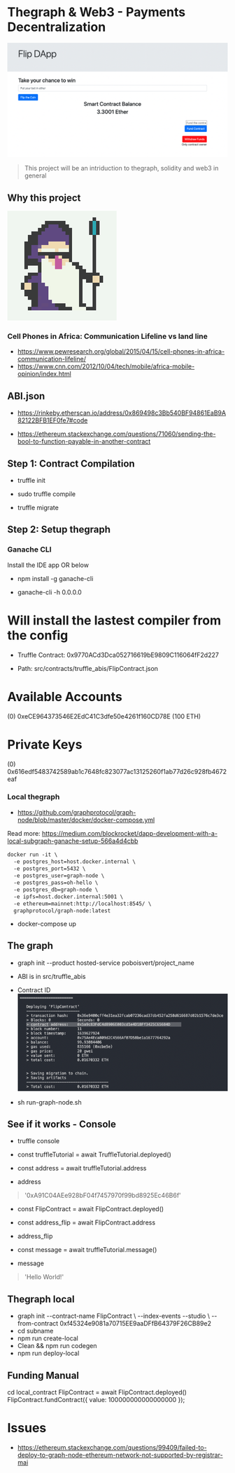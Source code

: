 # Thegraph & Web3 - Payments Decentralization

![preview](web.png)

> This project will be an intriduction to thegraph, solidity and web3 in general

## Why this project

![logo](TheGraph_logo.png)

### Cell Phones in Africa: Communication Lifeline vs land line

- https://www.pewresearch.org/global/2015/04/15/cell-phones-in-africa-communication-lifeline/
- https://www.cnn.com/2012/10/04/tech/mobile/africa-mobile-opinion/index.html

## ABI.json

- https://rinkeby.etherscan.io/address/0x869498c3Bb540BF94861EaB9A82122BFB1EF0fe7#code

- https://ethereum.stackexchange.com/questions/71060/sending-the-bool-to-function-payable-in-another-contract

## Step 1: Contract Compilation

- truffle init

- sudo truffle compile

- truffle migrate

## Step 2: Setup thegraph

### Ganache CLI

Install the IDE app OR below

- npm install -g ganache-cli

- ganache-cli -h 0.0.0.0

# Will install the lastest compiler from the config

- Truffle Contract: 0x9770ACd3Dca052716619bE9809C116064fF2d227

- Path: src/contracts/truffle_abis/FlipContract.json

# Available Accounts

(0) 0xeCE964373546E2EdC41C3dfe50e4261f160CD78E (100 ETH)

# Private Keys

(0) 0x616edf5483742589ab1c7648fc823077ac13125260f1ab77d26c928fb4672eaf

### Local thegraph

- https://github.com/graphprotocol/graph-node/blob/master/docker/docker-compose.yml

Read more: https://medium.com/blockrocket/dapp-development-with-a-local-subgraph-ganache-setup-566a4d4cbb

```
docker run -it \
  -e postgres_host=host.docker.internal \
  -e postgres_port=5432 \
  -e postgres_user=graph-node \
  -e postgres_pass=oh-hello \
  -e postgres_db=graph-node \
  -e ipfs=host.docker.internal:5001 \
  -e ethereum=mainnet:http://localhost:8545/ \
  graphprotocol/graph-node:latest

```

- docker-compose up

## The graph

- graph init --product hosted-service poboisvert/project_name

- ABI is in src/truffle_abis

- Contract ID
  ![preview](truffle_migrate.png)

- sh run-graph-node.sh

## See if it works - Console

- truffle console

- const truffleTutorial = await TruffleTutorial.deployed()

- const address = await truffleTutorial.address

- address

> '0xA91C04AEe928bF04f7457970f99bd8925Ec46B6f'

- const FlipContract = await FlipContract.deployed()

- const address_flip = await FlipContract.address

- address_flip

- const message = await truffleTutorial.message()

- message

> 'Hello World!'

## Thegraph local

- graph init --contract-name FlipContract \ --index-events --studio \ --from-contract 0xf45324e9081a70715EE9aaDFfB64379F26CB89e2
- cd subname
- npm run create-local
- Clean && npm run codegen
- npm run deploy-local

## Funding Manual

cd local_contract
FlipContract = await FlipContract.deployed()
FlipContract.fundContract({ value: 100000000000000000 });

# Issues

- https://ethereum.stackexchange.com/questions/99409/failed-to-deploy-to-graph-node-ethereum-network-not-supported-by-registrar-mai
